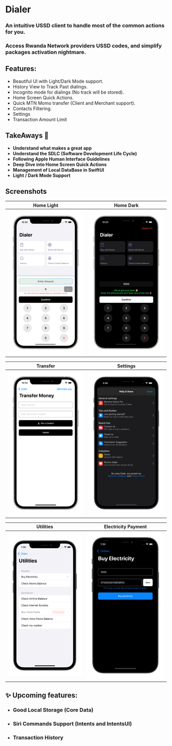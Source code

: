 # Dialer

### An intuitive USSD client to handle most of the common actions for you.
### Access Rwanda Network providers USSD codes, and simplify packages activation nightmare.


## Features:
* Beautiful UI with Light/Dark Mode support.
* History View to Track Past dialings.
* Incognito mode for dialings (No track will be stored).
* Home Screen Quick Actions.
* Quick MTN Momo transfer (Client and Merchant support).
* Contacts Filtering.
* Settings
* Transaction Amount Limit 

## TakeAways 🚀

- **Understand what makes a great app**
- **Understand the SDLC (Software Development Life Cycle)**
- **Following Apple Human Interface Guidelines**
- **Deep Dive into Home Screen Quick Actions**
- **Management of Local DataBase in SwiftUI**
- **Light / Dark Mode Support**

## Screenshots

Home Light                 |  Home Dark
:-------------------------:|:-------------------------:
![](Shots/light.png)  |  ![](Shots/dark.png)

Transfer                    |  Settings
:-------------------------:|:-------------------------:
![](Shots/send.png)  |  ![](Shots/settings.png)

Utilities                  |  Electricity Payment
:-------------------------:|:-------------------------:
![](Shots/utilities.png)  |  ![](Shots/electricity.png)
## ✨ Upcoming features:

* ### Good Local Storage (Core Data)
* ### Siri Commands Support (Intents and IntentsUI)
* ### Transaction History
